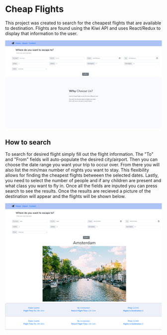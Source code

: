# Cheap Flights

This project was created to search for the cheapest flights that are available to destination. Flights are found using the Kiwi API and uses React/Redux to display that information to the user.

![Main Website](/images/cheapFlightV2_main.png)


## How to search

To search for desired flight simply fill out the flight information. The "To" and "From" fields will auto-populate the desired city/airport. Then you can choose the date range you want your trip to occur over. From there you will also list the min/max number of nights you want to stay. This flexibility allows for finding the cheapest flights betweeen the selected dates. Lastly, you need to select the number of people and if any children are present and what class you want to fly in. Once all the fields are inputed you can press search to see the results. Once the results are recieved a picture of the destination will appear and the flights will be shown below.

![Search Results](/images/cheap-flights-search.png)